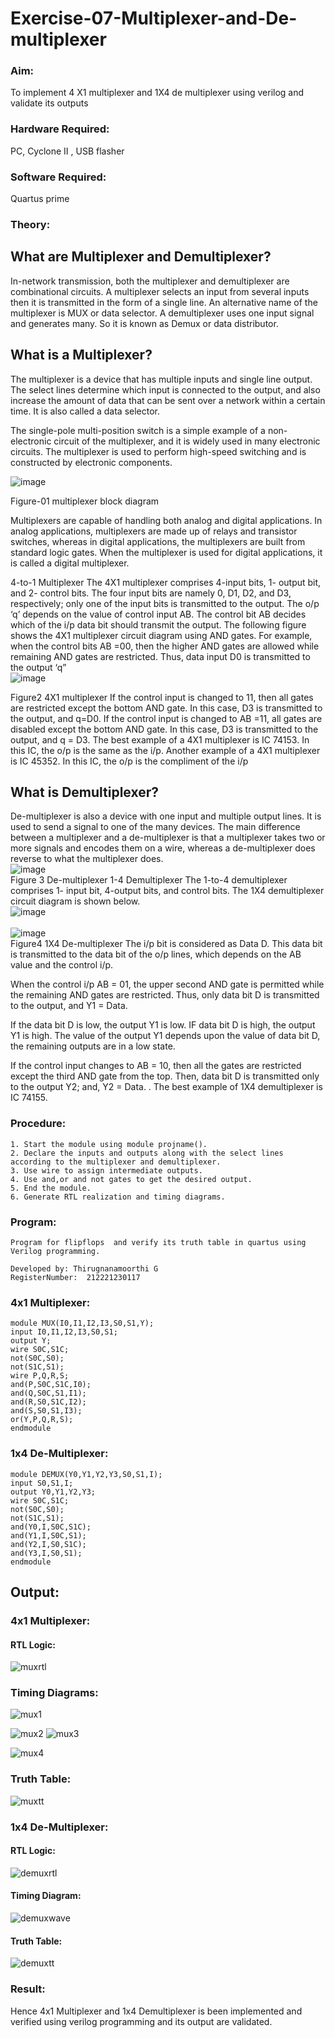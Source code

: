 # Exercise-07-Multiplexer-and-De-multiplexer
### Aim: 
To implement 4 X1 multiplexer and 1X4 de multiplexer using verilog and validate its outputs
### Hardware Required:
PC, Cyclone II , USB flasher
### Software Required: 
Quartus prime
### Theory: 

## What are Multiplexer and Demultiplexer?
In-network transmission, both the multiplexer and demultiplexer are combinational circuits. A multiplexer selects an input from several inputs then it is transmitted in the form of a single line. An alternative name of the multiplexer is MUX or data selector. A demultiplexer uses one input signal and generates many. So it is known as Demux or data distributor.

## What is a Multiplexer?
The multiplexer is a device that has multiple inputs and single line output. The select lines determine which input is connected to the output, and also increase the amount of data that can be sent over a network within a certain time. It is also called a data selector.

The single-pole multi-position switch is a simple example of a non-electronic circuit of the multiplexer, and it is widely used in many electronic circuits. The multiplexer is used to perform high-speed switching and is constructed by electronic components.

![image](https://user-images.githubusercontent.com/36288975/170912485-73c395c7-23c0-4e78-a53d-a2f0d07d9662.png)

Figure-01 multiplexer block diagram 

Multiplexers are capable of handling both analog and digital applications. In analog applications, multiplexers are made up of relays and transistor switches, whereas in digital applications, the multiplexers are built from standard logic gates. When the multiplexer is used for digital applications, it is called a digital multiplexer.

4-to-1 Multiplexer
The 4X1 multiplexer comprises 4-input bits, 1- output bit, and 2- control bits. The four input bits are namely 0, D1, D2, and D3, respectively; only one of the input bits is transmitted to the output. The o/p ‘q’ depends on the value of control input AB. The control bit AB decides which of the i/p data bit should transmit the output. The following figure shows the 4X1 multiplexer circuit diagram using AND gates. For example, when the control bits AB =00, then the higher AND gates are allowed while remaining AND gates are restricted. Thus, data input D0 is transmitted to the output ‘q”
<br>
![image](https://user-images.githubusercontent.com/36288975/170912568-3598c60a-5035-41f3-b0c4-ccedba13aca5.png)
<br>

Figure2 4X1 multiplexer 
If the control input is changed to 11, then all gates are restricted except the bottom AND gate. In this case, D3 is transmitted to the output, and q=D0. If the control input is changed to AB =11, all gates are disabled except the bottom AND gate. In this case, D3 is transmitted to the output, and q = D3. The best example of a 4X1 multiplexer is IC 74153. In this IC, the o/p is the same as the i/p. Another example of a 4X1 multiplexer is IC 45352. In this IC, the o/p is the compliment of the i/p


## What is Demultiplexer?
De-multiplexer is also a device with one input and multiple output lines. It is used to send a signal to one of the many devices. The main difference between a multiplexer and a de-multiplexer is that a multiplexer takes two or more signals and encodes them on a wire, whereas a de-multiplexer does reverse to what the multiplexer does.
<br>
![image](https://user-images.githubusercontent.com/36288975/170912606-a30e4b74-1726-4430-b245-2c3c3d9c232d.png)
<br>
Figure 3 De-multiplexer 
1-4 Demultiplexer
The 1-to-4 demultiplexer comprises 1- input bit, 4-output bits, and control bits. The 1X4 demultiplexer circuit diagram is shown below.
<br>
![image](https://user-images.githubusercontent.com/36288975/170912683-00fb746a-1d45-4023-91d1-3a70b841073c.png)
<br>
<br>
![image](https://user-images.githubusercontent.com/36288975/170912741-7cbd52af-7e0d-4be3-b5c6-6fb9c4eca7c9.png)
<br>
Figure4 1X4 De-multiplexer 
The i/p bit is considered as Data D. This data bit is transmitted to the data bit of the o/p lines, which depends on the AB value and the control i/p.

When the control i/p AB = 01, the upper second AND gate is permitted while the remaining AND gates are restricted. Thus, only data bit D is transmitted to the output, and Y1 = Data.

If the data bit D is low, the output Y1 is low. IF data bit D is high, the output Y1 is high. The value of the output Y1 depends upon the value of data bit D, the remaining outputs are in a low state.

If the control input changes to AB = 10, then all the gates are restricted except the third AND gate from the top. Then, data bit D is transmitted only to the output Y2; and, Y2 = Data. . The best example of 1X4 demultiplexer is IC 74155.

### Procedure:
```
1. Start the module using module projname().
2. Declare the inputs and outputs along with the select lines according to the multiplexer and demultiplexer.
3. Use wire to assign intermediate outputs.
4. Use and,or and not gates to get the desired output.
5. End the module.
6. Generate RTL realization and timing diagrams.
```
### Program: 
```
Program for flipflops  and verify its truth table in quartus using Verilog programming.

Developed by: Thirugnanamoorthi G
RegisterNumber:  212221230117
```
### 4x1 Multiplexer:
```
module MUX(I0,I1,I2,I3,S0,S1,Y);
input I0,I1,I2,I3,S0,S1;
output Y;
wire S0C,S1C;
not(S0C,S0);
not(S1C,S1);
wire P,Q,R,S;
and(P,S0C,S1C,I0);
and(Q,S0C,S1,I1);
and(R,S0,S1C,I2);
and(S,S0,S1,I3);
or(Y,P,Q,R,S);
endmodule
```
### 1x4 De-Multiplexer:
```
module DEMUX(Y0,Y1,Y2,Y3,S0,S1,I);
input S0,S1,I;
output Y0,Y1,Y2,Y3;
wire S0C,S1C;
not(S0C,S0);
not(S1C,S1);
and(Y0,I,S0C,S1C);
and(Y1,I,S0C,S1);
and(Y2,I,S0,S1C);
and(Y3,I,S0,S1);
endmodule
```
## Output:

### 4x1 Multiplexer:
 
#### RTL Logic:

![muxrtl](https://user-images.githubusercontent.com/93427208/171004630-2a2e7fda-b3d6-4968-a9bc-3585b05167a5.png)

### Timing Diagrams: 

![mux1](https://user-images.githubusercontent.com/93427208/171004670-c318ea92-5b2a-4548-bec4-cfda8678233c.png)

![mux2](https://user-images.githubusercontent.com/93427208/171004680-615d2832-fe01-4d18-b31c-97840ef99170.png)
![mux3](https://user-images.githubusercontent.com/93427208/171004692-1787942f-2a73-4249-9b2d-31daa4cfcd05.png)

![mux4](https://user-images.githubusercontent.com/93427208/171004694-334a82ff-ecd4-443d-802b-981789c8f0d1.png)


### Truth Table:
![muxtt](https://user-images.githubusercontent.com/93427208/171004716-8451ff45-1cce-49b6-a6ce-7a39e7371cc1.png)

### 1x4 De-Multiplexer:

#### RTL Logic:
![demuxrtl](https://user-images.githubusercontent.com/93427208/171004850-b6d29cd4-d0bd-4ae9-9c2a-475c70fea0f5.png)

#### Timing Diagram:
![demuxwave](https://user-images.githubusercontent.com/93427208/171004916-1d2a0998-476a-4968-bb90-c8cc1224233d.png)

#### Truth Table:
![demuxtt](https://user-images.githubusercontent.com/93427208/171004968-2bda1a57-cead-4a56-b27e-09b21013fcdf.png)

### Result:
Hence 4x1 Multiplexer and 1x4 Demultiplexer is been implemented and verified using verilog programming and its output are validated.
